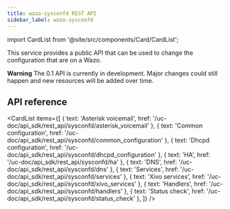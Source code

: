 ```yaml
---
title: wazo-sysconfd REST API
sidebar_label: wazo-sysconfd
---
```


import CardList from '@site/src/components/Card/CardList';

This service provides a public API that can be used to change the configuration that are on a Wazo.

**Warning** The 0.1 API is currently in development. Major changes could still happen and new
resources will be added over time.

## API reference

<CardList
  items={[
    { text: 'Asterisk voicemail', href: '/uc-doc/api_sdk/rest_api/sysconfd/asterisk_voicemail' },
    { text: 'Common configuration', href: '/uc-doc/api_sdk/rest_api/sysconfd/common_configuration' },
    { text: 'Dhcpd configuration', href: '/uc-doc/api_sdk/rest_api/sysconfd/dhcpd_configuration' },
    { text: 'HA', href: '/uc-doc/api_sdk/rest_api/sysconfd/ha' },
    { text: 'DNS', href: '/uc-doc/api_sdk/rest_api/sysconfd/dns' },
    { text: 'Services', href: '/uc-doc/api_sdk/rest_api/sysconfd/services' },
    { text: 'Xivo services', href: '/uc-doc/api_sdk/rest_api/sysconfd/xivo_services' },
    { text: 'Handlers', href: '/uc-doc/api_sdk/rest_api/sysconfd/handlers' },
    { text: 'Status check', href: '/uc-doc/api_sdk/rest_api/sysconfd/status_check' },
  ]}
/>
